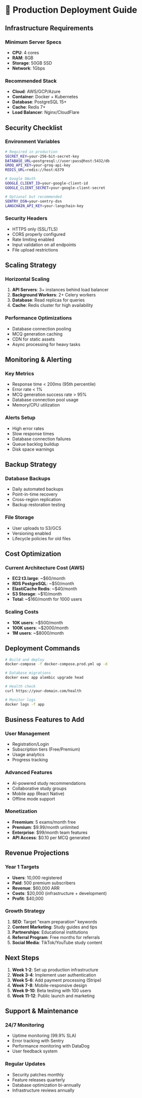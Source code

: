 # 🚀 Production Deployment Guide

## Infrastructure Requirements

### **Minimum Server Specs**
- **CPU**: 4 cores
- **RAM**: 8GB
- **Storage**: 50GB SSD
- **Network**: 1Gbps

### **Recommended Stack**
- **Cloud**: AWS/GCP/Azure
- **Container**: Docker + Kubernetes
- **Database**: PostgreSQL 15+
- **Cache**: Redis 7+
- **Load Balancer**: Nginx/CloudFlare

## Security Checklist

### **Environment Variables**
```bash
# Required in production
SECRET_KEY=your-256-bit-secret-key
DATABASE_URL=postgresql://user:pass@host:5432/db
GROQ_API_KEY=your-groq-api-key
REDIS_URL=redis://host:6379

# Google OAuth
GOOGLE_CLIENT_ID=your-google-client-id
GOOGLE_CLIENT_SECRET=your-google-client-secret

# Optional but recommended
SENTRY_DSN=your-sentry-dsn
LANGCHAIN_API_KEY=your-langchain-key
```

### **Security Headers**
- HTTPS only (SSL/TLS)
- CORS properly configured
- Rate limiting enabled
- Input validation on all endpoints
- File upload restrictions

## Scaling Strategy

### **Horizontal Scaling**
1. **API Servers**: 3+ instances behind load balancer
2. **Background Workers**: 2+ Celery workers
3. **Database**: Read replicas for queries
4. **Cache**: Redis cluster for high availability

### **Performance Optimizations**
- Database connection pooling
- MCQ generation caching
- CDN for static assets
- Async processing for heavy tasks

## Monitoring & Alerting

### **Key Metrics**
- Response time < 200ms (95th percentile)
- Error rate < 1%
- MCQ generation success rate > 95%
- Database connection pool usage
- Memory/CPU utilization

### **Alerts Setup**
- High error rates
- Slow response times
- Database connection failures
- Queue backlog buildup
- Disk space warnings

## Backup Strategy

### **Database Backups**
- Daily automated backups
- Point-in-time recovery
- Cross-region replication
- Backup restoration testing

### **File Storage**
- User uploads to S3/GCS
- Versioning enabled
- Lifecycle policies for old files

## Cost Optimization

### **Current Architecture Cost (AWS)**
- **EC2 t3.large**: ~$60/month
- **RDS PostgreSQL**: ~$50/month  
- **ElastiCache Redis**: ~$40/month
- **S3 Storage**: ~$10/month
- **Total**: ~$160/month for 1000 users

### **Scaling Costs**
- **10K users**: ~$500/month
- **100K users**: ~$2000/month
- **1M users**: ~$8000/month

## Deployment Commands

```bash
# Build and deploy
docker-compose -f docker-compose.prod.yml up -d

# Database migrations
docker exec app alembic upgrade head

# Health check
curl https://your-domain.com/health

# Monitor logs
docker logs -f app
```

## Business Features to Add

### **User Management**
- Registration/Login
- Subscription tiers (Free/Premium)
- Usage analytics
- Progress tracking

### **Advanced Features**
- AI-powered study recommendations
- Collaborative study groups
- Mobile app (React Native)
- Offline mode support

### **Monetization**
- **Freemium**: 5 exams/month free
- **Premium**: $9.99/month unlimited
- **Enterprise**: $99/month team features
- **API Access**: $0.10 per MCQ generated

## Revenue Projections

### **Year 1 Targets**
- **Users**: 10,000 registered
- **Paid**: 500 premium subscribers
- **Revenue**: $60,000 ARR
- **Costs**: $20,000 (infrastructure + development)
- **Profit**: $40,000

### **Growth Strategy**
1. **SEO**: Target "exam preparation" keywords
2. **Content Marketing**: Study guides and tips
3. **Partnerships**: Educational institutions
4. **Referral Program**: Free months for referrals
5. **Social Media**: TikTok/YouTube study content

## Next Steps

1. **Week 1-2**: Set up production infrastructure
2. **Week 3-4**: Implement user authentication
3. **Week 5-6**: Add payment processing (Stripe)
4. **Week 7-8**: Mobile-responsive design
5. **Week 9-10**: Beta testing with 100 users
6. **Week 11-12**: Public launch and marketing

## Support & Maintenance

### **24/7 Monitoring**
- Uptime monitoring (99.9% SLA)
- Error tracking with Sentry
- Performance monitoring with DataDog
- User feedback system

### **Regular Updates**
- Security patches monthly
- Feature releases quarterly
- Database optimization bi-annually
- Infrastructure reviews annually
